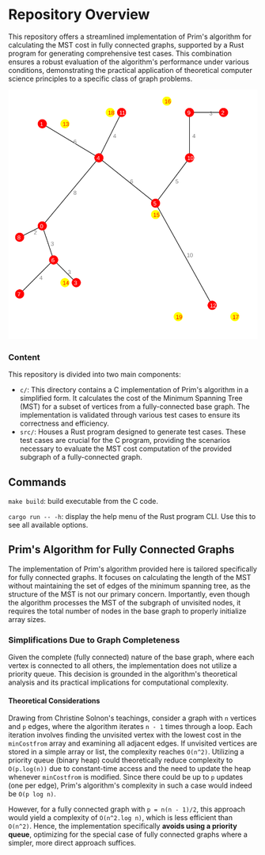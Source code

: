 # Repository Overview

This repository offers a streamlined implementation of Prim's algorithm for calculating the MST cost in fully connected graphs, supported by a Rust program for generating comprehensive test cases. This combination ensures a robust evaluation of the algorithm's performance under various conditions, demonstrating the practical application of theoretical computer science principles to a specific class of graph problems.

![A graph with partial MST](./generated/partial_mst/fully_connected_graph_partial_mst__2024-02-02-11-29-56.svg)

### Content

This repository is divided into two main components:

- `c/`: This directory contains a C implementation of Prim's algorithm in a simplified form. It calculates the cost of the Minimum Spanning Tree (MST) for a subset of vertices from a fully-connected base graph. The implementation is validated through various test cases to ensure its correctness and efficiency.
- `src/`: Houses a Rust program designed to generate test cases. These test cases are crucial for the C program, providing the scenarios necessary to evaluate the MST cost computation of the provided subgraph of a fully-connected graph.

## Commands

`make build`: build executable from the C code.

`cargo run -- -h`: display the help menu of the Rust program CLI. Use this to see all available options.

## Prim's Algorithm for Fully Connected Graphs

The implementation of Prim's algorithm provided here is tailored specifically for fully connected graphs. It focuses on calculating the length of the MST without maintaining the set of edges of the minimum spanning tree, as the structure of the MST is not our primary concern. Importantly, even though the algorithm processes the MST of the subgraph of unvisited nodes, it requires the total number of nodes in the base graph to properly initialize array sizes.

### Simplifications Due to Graph Completeness

Given the complete (fully connected) nature of the base graph, where each vertex is connected to all others, the implementation does not utilize a priority queue. This decision is grounded in the algorithm's theoretical analysis and its practical implications for computational complexity.

#### Theoretical Considerations

Drawing from Christine Solnon's teachings, consider a graph with `n` vertices and `p` edges, where the algorithm iterates `n - 1` times through a loop. Each iteration involves finding the unvisited vertex with the lowest cost in the `minCostfrom` array and examining all adjacent edges. If unvisited vertices are stored in a simple array or list, the complexity reaches `O(n^2)`. Utilizing a priority queue (binary heap) could theoretically reduce complexity to `O(p.log(n))` due to constant-time access and the need to update the heap whenever `minCostfrom` is modified. Since there could be up to `p` updates (one per edge), Prim's algorithm's complexity in such a case would indeed be `O(p log n)`.

However, for a fully connected graph with `p = n(n - 1)/2`, this approach would yield a complexity of `O(n^2.log n)`, which is less efficient than `O(n^2)`. Hence, the implementation specifically **avoids using a priority queue**, optimizing for the special case of fully connected graphs where a simpler, more direct approach suffices.
